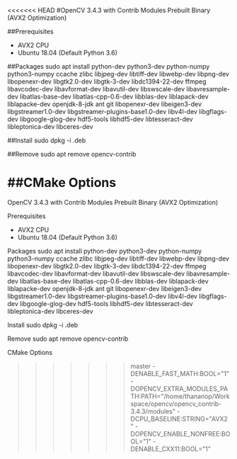 <<<<<<< HEAD
#OpenCV 3.4.3 with Contrib Modules Prebuilt Binary (AVX2 Optimization)

##Prerequisites 
- AVX2 CPU
- Ubuntu 18.04 (Default Python 3.6)

##Packages
sudo apt install python-dev python3-dev python-numpy python3-numpy ccache zlibc libjpeg-dev libtiff-dev libwebp-dev libpng-dev libopenexr-dev libgtk2.0-dev libgtk-3-dev libdc1394-22-dev ffmpeg libavcodec-dev libavformat-dev libavutil-dev libswscale-dev libavresample-dev libatlas-base-dev libatlas-cpp-0.6-dev libblas-dev liblapack-dev liblapacke-dev openjdk-8-jdk ant git libopenexr-dev libeigen3-dev libgstreamer1.0-dev libgstreamer-plugins-base1.0-dev libv4l-dev libgflags-dev libgoogle-glog-dev hdf5-tools libhdf5-dev libtesseract-dev libleptonica-dev libceres-dev 

##Install
sudo dpkg -i <filename>.deb

##Remove
sudo apt remove opencv-contrib

##CMake Options
=======
OpenCV 3.4.3 with Contrib Modules Prebuilt Binary (AVX2 Optimization)

Prerequisites 
- AVX2 CPU
- Ubuntu 18.04 (Default Python 3.6)

Packages
sudo apt install python-dev python3-dev python-numpy python3-numpy ccache zlibc libjpeg-dev libtiff-dev libwebp-dev libpng-dev libopenexr-dev libgtk2.0-dev libgtk-3-dev libdc1394-22-dev ffmpeg libavcodec-dev libavformat-dev libavutil-dev libswscale-dev libavresample-dev libatlas-base-dev libatlas-cpp-0.6-dev libblas-dev liblapack-dev liblapacke-dev openjdk-8-jdk ant git libopenexr-dev libeigen3-dev libgstreamer1.0-dev libgstreamer-plugins-base1.0-dev libv4l-dev libgflags-dev libgoogle-glog-dev hdf5-tools libhdf5-dev libtesseract-dev libleptonica-dev libceres-dev 

Install
sudo dpkg -i <filename>.deb

Remove
sudo apt remove opencv-contrib

CMake Options
>>>>>>> master
-DENABLE_FAST_MATH:BOOL="1" -DOPENCV_EXTRA_MODULES_PATH:PATH="/home/thananop/Workspace/opencv/opencv_contrib-3.4.3/modules" -DCPU_BASELINE:STRING="AVX2" -DOPENCV_ENABLE_NONFREE:BOOL="1" -DENABLE_CXX11:BOOL="1" 

